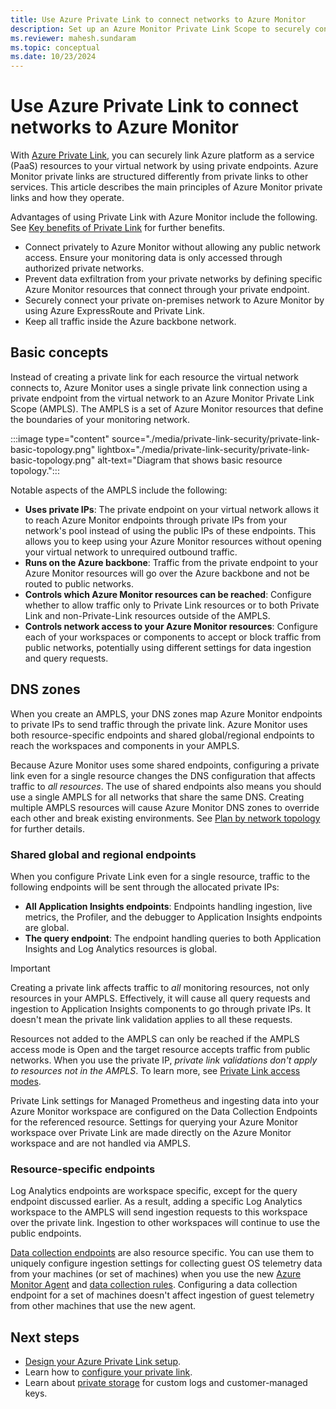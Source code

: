 ```yaml
---
title: Use Azure Private Link to connect networks to Azure Monitor
description: Set up an Azure Monitor Private Link Scope to securely connect networks to Azure Monitor.
ms.reviewer: mahesh.sundaram
ms.topic: conceptual
ms.date: 10/23/2024
---
```


# Use Azure Private Link to connect networks to Azure Monitor

With [Azure Private Link](/azure/private-link/private-link-overview), you can securely link Azure platform as a service (PaaS) resources to your virtual network by using private endpoints. Azure Monitor private links are structured differently from private links to other services. This article describes the main principles of Azure Monitor private links and how they operate.

Advantages of using Private Link with Azure Monitor include the following. See [Key benefits of Private Link](/azure/private-link/private-link-overview#key-benefits) for further benefits.

- Connect privately to Azure Monitor without allowing any public network access. Ensure your monitoring data is only accessed through authorized private networks.
- Prevent data exfiltration from your private networks by defining specific Azure Monitor resources that connect through your private endpoint.
- Securely connect your private on-premises network to Azure Monitor by using Azure ExpressRoute and Private Link.
- Keep all traffic inside the Azure backbone network.


## Basic concepts
Instead of creating a private link for each resource the virtual network connects to, Azure Monitor uses a single private link connection using a private endpoint from the virtual network to an Azure Monitor Private Link Scope (AMPLS). The AMPLS is a set of Azure Monitor resources that define the boundaries of your monitoring network.

:::image type="content" source="./media/private-link-security/private-link-basic-topology.png" lightbox="./media/private-link-security/private-link-basic-topology.png" alt-text="Diagram that shows basic resource topology.":::

Notable aspects of the AMPLS include the following:

* **Uses private IPs**: The private endpoint on your virtual network allows it to reach Azure Monitor endpoints through private IPs from your network's pool instead of using the public IPs of these endpoints. This allows you to keep using your Azure Monitor resources without opening your virtual network to unrequired outbound traffic.
* **Runs on the Azure backbone**: Traffic from the private endpoint to your Azure Monitor resources will go over the Azure backbone and not be routed to public networks.
* **Controls which Azure Monitor resources can be reached**: Configure whether to allow traffic only to Private Link resources or to both Private Link and non-Private-Link resources outside of the AMPLS.
* **Controls network access to your Azure Monitor resources**: Configure each of your workspaces or components to accept or block traffic from public networks, potentially using different settings for data ingestion and query requests.

## DNS zones
When you create an AMPLS, your DNS zones map Azure Monitor endpoints to private IPs to send traffic through the private link. Azure Monitor uses both resource-specific endpoints and shared global/regional endpoints to reach the workspaces and components in your AMPLS.

Because Azure Monitor uses some shared endpoints, configuring a private link even for a single resource changes the DNS configuration that affects traffic to *all resources*. The use of shared endpoints also means you should use a single AMPLS for all networks that share the same DNS. Creating multiple AMPLS resources will cause Azure Monitor DNS zones to override each other and break existing environments. See [Plan by network topology](./private-link-design.md#plan-by-network-topology) for further details.

### Shared global and regional endpoints
When you configure Private Link even for a single resource, traffic to the following endpoints will be sent through the allocated private IPs:

* **All Application Insights endpoints**: Endpoints handling ingestion, live metrics, the Profiler, and the debugger to Application Insights endpoints are global.
* **The query endpoint**: The endpoint handling queries to both Application Insights and Log Analytics resources is global.

> [!IMPORTANT]
> Creating a private link affects traffic to *all* monitoring resources, not only resources in your AMPLS. Effectively, it will cause all query requests and ingestion to Application Insights components to go through private IPs. It doesn't mean the private link validation applies to all these requests.</br>
>
> Resources not added to the AMPLS can only be reached if the AMPLS access mode is Open and the target resource accepts traffic from public networks. When you use the private IP, *private link validations don't apply to resources not in the AMPLS*. To learn more, see [Private Link access modes](#private-link-access-modes-private-only-vs-open).
>
> Private Link settings for Managed Prometheus and ingesting data into your Azure Monitor workspace are configured on the Data Collection Endpoints for the referenced resource. Settings for querying your Azure Monitor workspace over Private Link are made directly on the Azure Monitor workspace and are not handled via AMPLS.

### Resource-specific endpoints
Log Analytics endpoints are workspace specific, except for the query endpoint discussed earlier. As a result, adding a specific Log Analytics workspace to the AMPLS will send ingestion requests to this workspace over the private link. Ingestion to other workspaces will continue to use the public endpoints.

[Data collection endpoints](../essentials/data-collection-endpoint-overview.md) are also resource specific. You can use them to uniquely configure ingestion settings for collecting guest OS telemetry data from your machines (or set of machines) when you use the new [Azure Monitor Agent](../agents/azure-monitor-agent-overview.md) and [data collection rules](../essentials/data-collection-rule-overview.md). Configuring a data collection endpoint for a set of machines doesn't affect ingestion of guest telemetry from other machines that use the new agent.


## Next steps
- [Design your Azure Private Link setup](private-link-design.md).
- Learn how to [configure your private link](private-link-configure.md).
- Learn about [private storage](private-storage.md) for custom logs and customer-managed keys.
<h3><a id="connect-to-a-private-endpoint"></a></h3>

